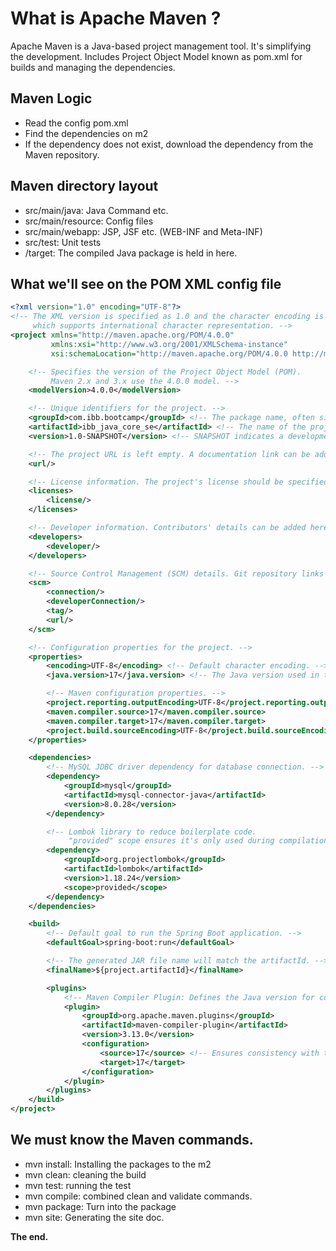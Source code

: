 # What is Apache Maven ?
Apache Maven is a Java-based project management tool. It's simplifying the development.
Includes Project Object Model known as pom.xml for builds and managing the dependencies.
## Maven Logic
- Read the config pom.xml
- Find the dependencies on m2
- If the dependency does not exist, download the dependency from the Maven repository.
## Maven directory layout
- src/main/java: Java Command etc.
- src/main/resource: Config files
- src/main/webapp: JSP, JSF etc. (WEB-INF and Meta-INF)
- src/test: Unit tests
- /target: The compiled Java package is held in here.

## What we'll see on the POM XML config file
```xml
<?xml version="1.0" encoding="UTF-8"?>
<!-- The XML version is specified as 1.0 and the character encoding is set to UTF-8,
     which supports international character representation. -->
<project xmlns="http://maven.apache.org/POM/4.0.0"
         xmlns:xsi="http://www.w3.org/2001/XMLSchema-instance"
         xsi:schemaLocation="http://maven.apache.org/POM/4.0.0 http://maven.apache.org/xsd/maven-4.0.0.xsd">

    <!-- Specifies the version of the Project Object Model (POM). 
         Maven 2.x and 3.x use the 4.0.0 model. -->
    <modelVersion>4.0.0</modelVersion>

    <!-- Unique identifiers for the project. -->
    <groupId>com.ibb.bootcamp</groupId> <!-- The package name, often similar to a domain name. -->
    <artifactId>ibb_java_core_se</artifactId> <!-- The name of the project. -->
    <version>1.0-SNAPSHOT</version> <!-- SNAPSHOT indicates a development  semantic version. -->

    <!-- The project URL is left empty. A documentation link can be added if needed. -->
    <url/>

    <!-- License information. The project's license should be specified here. -->
    <licenses>
        <license/>
    </licenses>

    <!-- Developer information. Contributors' details can be added here. -->
    <developers>
        <developer/>
    </developers>

    <!-- Source Control Management (SCM) details. Git repository links can be specified here. -->
    <scm>
        <connection/>
        <developerConnection/>
        <tag/>
        <url/>
    </scm>

    <!-- Configuration properties for the project. -->
    <properties>
        <encoding>UTF-8</encoding> <!-- Default character encoding. -->
        <java.version>17</java.version> <!-- The Java version used in the project. -->

        <!-- Maven configuration properties. -->
        <project.reporting.outputEncoding>UTF-8</project.reporting.outputEncoding>
        <maven.compiler.source>17</maven.compiler.source>
        <maven.compiler.target>17</maven.compiler.target>
        <project.build.sourceEncoding>UTF-8</project.build.sourceEncoding>
    </properties>

    <dependencies>
        <!-- MySQL JDBC driver dependency for database connection. -->
        <dependency>
            <groupId>mysql</groupId>
            <artifactId>mysql-connector-java</artifactId>
            <version>8.0.28</version>
        </dependency>

        <!-- Lombok library to reduce boilerplate code. 
             "provided" scope ensures it's only used during compilation and not included at runtime. -->
        <dependency>
            <groupId>org.projectlombok</groupId>
            <artifactId>lombok</artifactId>
            <version>1.18.24</version>
            <scope>provided</scope>
        </dependency>
    </dependencies>

    <build>
        <!-- Default goal to run the Spring Boot application. -->
        <defaultGoal>spring-boot:run</defaultGoal>

        <!-- The generated JAR file name will match the artifactId. -->
        <finalName>${project.artifactId}</finalName>

        <plugins>
            <!-- Maven Compiler Plugin: Defines the Java version for compilation. -->
            <plugin>
                <groupId>org.apache.maven.plugins</groupId>
                <artifactId>maven-compiler-plugin</artifactId>
                <version>3.13.0</version>
                <configuration>
                    <source>17</source> <!-- Ensures consistency with the project's Java version. -->
                    <target>17</target>
                </configuration>
            </plugin>
        </plugins>
    </build>
</project>

```

## We must know the Maven commands.
- mvn install: Installing the packages to the m2
- mvn clean: cleaning the build
- mvn test: running the test
- mvn compile: combined clean and validate commands.
- mvn package: Turn into the package
- mvn site: Generating the site doc.

<b>The end.</b>